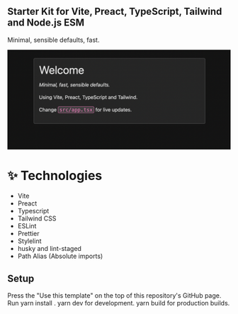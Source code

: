 ## Starter Kit for Vite, Preact, TypeScript, Tailwind and Node.js ESM

Minimal, sensible defaults, fast.

![screenshot of `app.tsx`](./screenshot.png)

# ✨ Technologies

- Vite
- Preact
- Typescript
- Tailwind CSS
- ESLint
- Prettier
- Stylelint
- husky and lint-staged
- Path Alias (Absolute imports)

## Setup

Press the "Use this template" on the top of this repository's GitHub page.
Run yarn install .
yarn dev for development.
yarn build for production builds.

